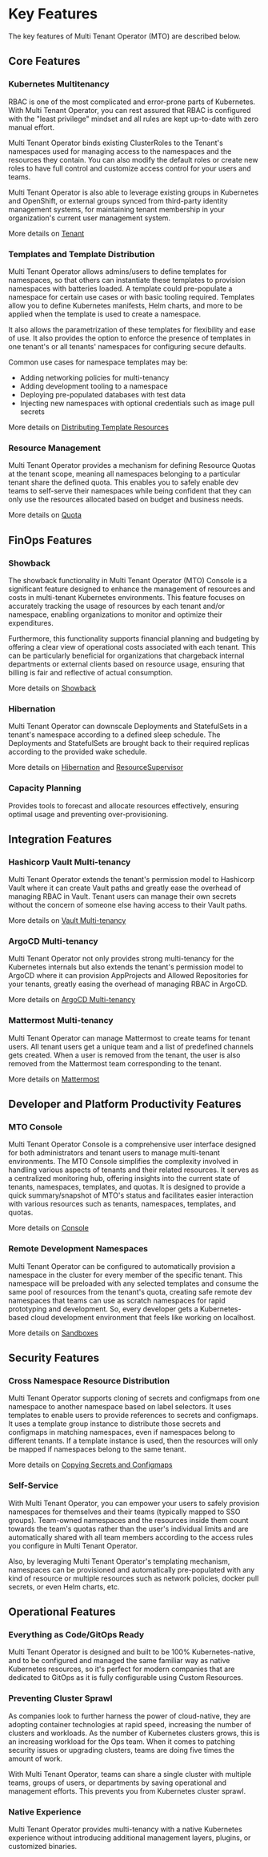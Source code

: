 # Key Features

The key features of Multi Tenant Operator (MTO) are described below.

## Core Features

### Kubernetes Multitenancy

RBAC is one of the most complicated and error-prone parts of Kubernetes. With Multi Tenant Operator, you can rest assured that RBAC is configured with the "least privilege" mindset and all rules are kept up-to-date with zero manual effort.

Multi Tenant Operator binds existing ClusterRoles to the Tenant's namespaces used for managing access to the namespaces and the resources they contain. You can also modify the default roles or create new roles to have full control and customize access control for your users and teams.

Multi Tenant Operator is also able to leverage existing groups in Kubernetes and OpenShift, or external groups synced from third-party identity management systems, for maintaining tenant membership in your organization's current user management system.

More details on [Tenant](../kubernetes-resources/tenant/tenant-overview.md)

### Templates and Template Distribution

Multi Tenant Operator allows admins/users to define templates for namespaces, so that others can instantiate these templates to provision namespaces with batteries loaded. A template could pre-populate a namespace for certain use cases or with basic tooling required. Templates allow you to define Kubernetes manifests, Helm charts, and more to be applied when the template is used to create a namespace.

It also allows the parametrization of these templates for flexibility and ease of use. It also provides the option to enforce the presence of templates in one tenant's or all tenants' namespaces for configuring secure defaults.

Common use cases for namespace templates may be:

* Adding networking policies for multi-tenancy
* Adding development tooling to a namespace
* Deploying pre-populated databases with test data
* Injecting new namespaces with optional credentials such as image pull secrets

More details on [Distributing Template Resources](../kubernetes-resources/template/how-to-guides/deploying-templates.md)

### Resource Management

Multi Tenant Operator provides a mechanism for defining Resource Quotas at the tenant scope, meaning all namespaces belonging to a particular tenant share the defined quota. This enables you to safely enable dev teams to self-serve their namespaces while being confident that they can only use the resources allocated based on budget and business needs.

More details on [Quota](../kubernetes-resources/quota.md)

## FinOps Features

### Showback

The showback functionality in Multi Tenant Operator (MTO) Console is a significant feature designed to enhance the management of resources and costs in multi-tenant Kubernetes environments. This feature focuses on accurately tracking the usage of resources by each tenant and/or namespace, enabling organizations to monitor and optimize their expenditures.

Furthermore, this functionality supports financial planning and budgeting by offering a clear view of operational costs associated with each tenant. This can be particularly beneficial for organizations that chargeback internal departments or external clients based on resource usage, ensuring that billing is fair and reflective of actual consumption.

More details on [Showback](../console/showback.md)

### Hibernation

Multi Tenant Operator can downscale Deployments and StatefulSets in a tenant's namespace according to a defined sleep schedule. The Deployments and StatefulSets are brought back to their required replicas according to the provided wake schedule.

More details on [Hibernation](../kubernetes-resources/tenant/how-to-guides/hibernate-tenant.md) and [ResourceSupervisor](../kubernetes-resources/resource-supervisor.md)

### Capacity Planning

Provides tools to forecast and allocate resources effectively, ensuring optimal usage and preventing over-provisioning.

## Integration Features

### Hashicorp Vault Multi-tenancy

Multi Tenant Operator extends the tenant's permission model to Hashicorp Vault where it can create Vault paths and greatly ease the overhead of managing RBAC in Vault. Tenant users can manage their own secrets without the concern of someone else having access to their Vault paths.

More details on [Vault Multi-tenancy](../integrations/vault/vault.md)

### ArgoCD Multi-tenancy

Multi Tenant Operator not only provides strong multi-tenancy for the Kubernetes internals but also extends the tenant's permission model to ArgoCD where it can provision AppProjects and Allowed Repositories for your tenants, greatly easing the overhead of managing RBAC in ArgoCD.

More details on [ArgoCD Multi-tenancy](../integrations/argocd.md)

### Mattermost Multi-tenancy

Multi Tenant Operator can manage Mattermost to create teams for tenant users. All tenant users get a unique team and a list of predefined channels gets created. When a user is removed from the tenant, the user is also removed from the Mattermost team corresponding to the tenant.

More details on [Mattermost](../integrations/mattermost.md)

## Developer and Platform Productivity Features

### MTO Console

Multi Tenant Operator Console is a comprehensive user interface designed for both administrators and tenant users to manage multi-tenant environments. The MTO Console simplifies the complexity involved in handling various aspects of tenants and their related resources. It serves as a centralized monitoring hub, offering insights into the current state of tenants, namespaces, templates, and quotas. It is designed to provide a quick summary/snapshot of MTO's status and facilitates easier interaction with various resources such as tenants, namespaces, templates, and quotas.

More details on [Console](../console/overview.md)

### Remote Development Namespaces

Multi Tenant Operator can be configured to automatically provision a namespace in the cluster for every member of the specific tenant. This namespace will be preloaded with any selected templates and consume the same pool of resources from the tenant's quota, creating safe remote dev namespaces that teams can use as scratch namespaces for rapid prototyping and development. So, every developer gets a Kubernetes-based cloud development environment that feels like working on localhost.

More details on [Sandboxes](../kubernetes-resources/tenant/how-to-guides/create-sandbox.md)

## Security Features

### Cross Namespace Resource Distribution

Multi Tenant Operator supports cloning of secrets and configmaps from one namespace to another namespace based on label selectors. It uses templates to enable users to provide references to secrets and configmaps. It uses a template group instance to distribute those secrets and configmaps in matching namespaces, even if namespaces belong to different tenants. If a template instance is used, then the resources will only be mapped if namespaces belong to the same tenant.

More details on [Copying Secrets and Configmaps](../kubernetes-resources/template/how-to-guides/copying-resources.md)

### Self-Service

With Multi Tenant Operator, you can empower your users to safely provision namespaces for themselves and their teams (typically mapped to SSO groups). Team-owned namespaces and the resources inside them count towards the team's quotas rather than the user's individual limits and are automatically shared with all team members according to the access rules you configure in Multi Tenant Operator.

Also, by leveraging Multi Tenant Operator's templating mechanism, namespaces can be provisioned and automatically pre-populated with any kind of resource or multiple resources such as network policies, docker pull secrets, or even Helm charts, etc.

## Operational Features

### Everything as Code/GitOps Ready

Multi Tenant Operator is designed and built to be 100% Kubernetes-native, and to be configured and managed the same familiar way as native Kubernetes resources, so it's perfect for modern companies that are dedicated to GitOps as it is fully configurable using Custom Resources.

### Preventing Cluster Sprawl

As companies look to further harness the power of cloud-native, they are adopting container technologies at rapid speed, increasing the number of clusters and workloads. As the number of Kubernetes clusters grows, this is an increasing workload for the Ops team. When it comes to patching security issues or upgrading clusters, teams are doing five times the amount of work.

With Multi Tenant Operator, teams can share a single cluster with multiple teams, groups of users, or departments by saving operational and management efforts. This prevents you from Kubernetes cluster sprawl.

### Native Experience

Multi Tenant Operator provides multi-tenancy with a native Kubernetes experience without introducing additional management layers, plugins, or customized binaries.
